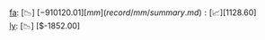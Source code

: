[fa](record/fa/summary.md): [📉] [$-910120.01]  
[mm](record/mm/summary.md): [📈] [$1128.60]  
[ly](record/ly/summary.md): [📉] [$-1852.00]  
